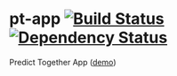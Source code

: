 # pt-app [![Build Status](https://travis-ci.org/matek2305/pt-app.svg?branch=master)](https://travis-ci.org/matek2305/pt-app) [![Dependency Status](https://www.versioneye.com/user/projects/56bb8b012a29ed0034380553/badge.svg)](https://www.versioneye.com/user/projects/56bb8b012a29ed0034380553)
Predict Together App ([demo](https://pt-demo.herokuapp.com/))
